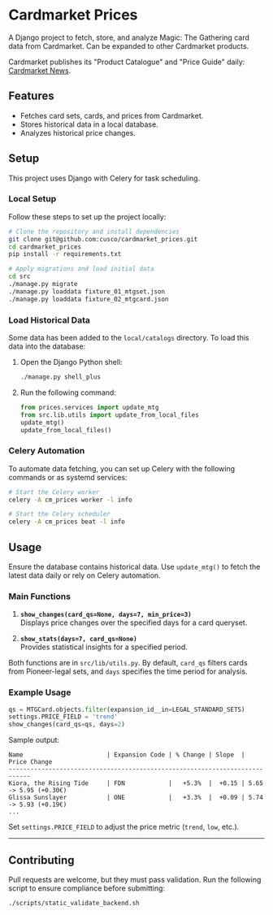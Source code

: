 
# Cardmarket Prices

A Django project to fetch, store, and analyze Magic: The Gathering card data from Cardmarket. Can be expanded to other Cardmarket products.

Cardmarket publishes its "Product Catalogue" and "Price Guide" daily: [Cardmarket News](https://news.cardmarket.com/en/Magic/were-making-the-price-guide-and-product-catalogue-available-for-download).

## Features

- Fetches card sets, cards, and prices from Cardmarket.
- Stores historical data in a local database.
- Analyzes historical price changes.

## Setup

This project uses Django with Celery for task scheduling.

### Local Setup

Follow these steps to set up the project locally:

```bash
# Clone the repository and install dependencies
git clone git@github.com:cusco/cardmarket_prices.git
cd cardmarket_prices
pip install -r requirements.txt

# Apply migrations and load initial data
cd src
./manage.py migrate
./manage.py loaddata fixture_01_mtgset.json
./manage.py loaddata fixture_02_mtgcard.json
```

### Load Historical Data

Some data has been added to the `local/catalogs` directory. To load this data into the database:

1. Open the Django Python shell:
   ```bash
   ./manage.py shell_plus
   ```

2. Run the following command:
   ```python
   from prices.services import update_mtg
   from src.lib.utils import update_from_local_files
   update_mtg()
   update_from_local_files()
   ```

### Celery Automation

To automate data fetching, you can set up Celery with the following commands or as systemd services:

```bash
# Start the Celery worker
celery -A cm_prices worker -l info

# Start the Celery scheduler
celery -A cm_prices beat -l info
```

## Usage

Ensure the database contains historical data. Use `update_mtg()` to fetch the latest data daily or rely on Celery automation.

### Main Functions

1. **`show_changes(card_qs=None, days=7, min_price=3)`**  
   Displays price changes over the specified days for a card queryset.

2. **`show_stats(days=7, card_qs=None)`**  
   Provides statistical insights for a specified period.

Both functions are in `src/lib/utils.py`. By default, `card_qs` filters cards from Pioneer-legal sets, and `days` specifies the time period for analysis.

### Example Usage

```python
qs = MTGCard.objects.filter(expansion_id__in=LEGAL_STANDARD_SETS)
settings.PRICE_FIELD = 'trend'
show_changes(card_qs=qs, days=2)
```

Sample output:
```
Name                       | Expansion Code | % Change | Slope  | Price Change
----------------------------------------------------------------------------
Kiora, the Rising Tide     | FDN            |   +5.3%  |  +0.15 | 5.65 -> 5.95 (+0.30€)
Glissa Sunslayer           | ONE            |   +3.3%  |  +0.09 | 5.74 -> 5.93 (+0.19€)
...
```

Set `settings.PRICE_FIELD` to adjust the price metric (`trend`, `low`, etc.).

---

## Contributing

Pull requests are welcome, but they must pass validation. Run the following script to ensure compliance before submitting:

```bash
./scripts/static_validate_backend.sh
```
